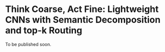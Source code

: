 # Think Coarse, Act Fine: Lightweight CNNs with Semantic Decomposition and top-k Routing
To be published soon.
